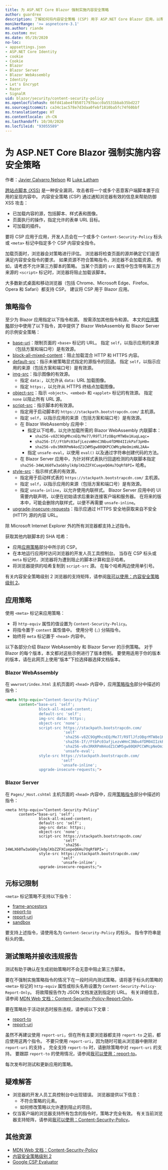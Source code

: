 ```yaml
---
title: 为 ASP.NET Core Blazor 强制实施内容安全策略
author: guardrex
description: 了解如何将内容安全策略 (CSP) 用于 ASP.NET Core Blazor 应用，以帮助防范跨站点脚本 (XSS) 攻击。
monikerRange: '>= aspnetcore-3.1'
ms.author: riande
ms.custom: mvc
ms.date: 05/19/2020
no-loc:
- appsettings.json
- ASP.NET Core Identity
- cookie
- Cookie
- Blazor
- Blazor Server
- Blazor WebAssembly
- Identity
- Let's Encrypt
- Razor
- SignalR
uid: blazor/security/content-security-policy
ms.openlocfilehash: 66fd41abe4f85071797bacc0a5531bbab35bd227
ms.sourcegitcommit: ca34c1ac578e7d3daa0febf1810ba5fc74f60bbf
ms.translationtype: HT
ms.contentlocale: zh-CN
ms.lasthandoff: 10/30/2020
ms.locfileid: "93055589"
---
```

# <a name="enforce-a-content-security-policy-for-aspnet-core-no-locblazor"></a>为 ASP.NET Core Blazor 强制实施内容安全策略

作者：[Javier Calvarro Nelson](https://github.com/javiercn) 和 [Luke Latham](https://github.com/guardrex)

[跨站点脚本 (XSS)](xref:security/cross-site-scripting) 是一种安全漏洞，攻击者将一个或多个恶意客户端脚本置于应用的呈现内容中。 内容安全策略 (CSP) 通过通知浏览器有效的信息来帮助防御 XSS 攻击：

* 已加载内容的源，包括脚本、样式表和图像。
* 页面执行的操作，指定允许的表单 URL 目标。
* 可加载的插件。

要将 CSP 应用于应用，开发人员会在一个或多个 `Content-Security-Policy` 标头或 `<meta>` 标记中指定多个 CSP 内容安全指令。

加载页面时，浏览器会对策略进行评估。 浏览器将检查页面的源并确定它们是否满足内容安全指令的要求。 如果资源不符合策略指令，浏览器不会加载资源。 例如，请考虑不允许第三方脚本的策略。 当某个页面的 `src` 属性中包含带有第三方来源的 `<script>` 标记时，浏览器将阻止加载该脚本。

大多数新式桌面和移动浏览器（包括 Chrome、Microsoft Edge、Firefox、Opera 和 Safari）都支持 CSP。 建议将 CSP 用于 Blazor 应用。

## <a name="policy-directives"></a>策略指令

至少为 Blazor 应用指定以下指令和源。 按需添加其他指令和源。 本文的[应用策略](#apply-the-policy)部分中使用了以下指令，其中提供了 Blazor WebAssembly 和 Blazor Server 的示例安全策略：

* [base-uri](https://developer.mozilla.org/docs/Web/HTTP/Headers/Content-Security-Policy/base-uri)：限制页面的 `<base>` 标记的 URL。 指定 `self`，以指示应用的来源（包括方案和端口号）是有效源。
* [block-all-mixed-content](https://developer.mozilla.org/docs/Web/HTTP/Headers/Content-Security-Policy/block-all-mixed-content)：阻止加载混合 HTTP 和 HTTPS 内容。
* [default-src](https://developer.mozilla.org/docs/Web/HTTP/Headers/Content-Security-Policy/default-src)：指示未被策略显式指定的源指令的回退。 指定 `self`，以指示应用的来源（包括方案和端口号）是有效源。
* [img-src](https://developer.mozilla.org/docs/Web/HTTP/Headers/Content-Security-Policy/img-src)：指示图像的有效源。
  * 指定 `data:`，以允许从 `data:` URL 加载图像。
  * 指定 `https:`，以允许从 HTTPS 终结点加载图像。
* [object-src](https://developer.mozilla.org/docs/Web/HTTP/Headers/Content-Security-Policy/object-src)：指示 `<object>`、`<embed>` 和 `<applet>` 标记的有效源。 指定 `none` 以阻止所有 URL 源。
* [script-src](https://developer.mozilla.org/docs/Web/HTTP/Headers/Content-Security-Policy/script-src)：指示脚本的有效源。
  * 指定用于启动脚本的 `https://stackpath.bootstrapcdn.com/` 主机源。
  * 指定 `self`，以指示应用的来源（包括方案和端口号）是有效源。
  * 在 Blazor WebAssembly 应用中：
    * 指定以下哈希，以允许加载所需的 Blazor WebAssembly 内联脚本：
      * `sha256-v8ZC9OgMhcnEQ/Me77/R9TlJfzOBqrMTW8e1KuqLaqc=`
      * `sha256-If//FtbPc03afjLezvWHnC3Nbu4fDM04IIzkPaf3pH0=`
      * `sha256-v8v3RKRPmN4odZ1CWM5gw80QKPCCWMcpNeOmimNL2AA=`
    * 指定 `unsafe-eval`，以使用 `eval()` 以及通过字符串创建代码的方法。
  * 在 Blazor Server 应用中，为针对样式表执行回退检测的内联脚本指定 `sha256-34WLX60Tw3aG6hylk0plKbZZFXCuepeQ6Hu7OqRf8PI=` 哈希。
* [style-src](https://developer.mozilla.org/docs/Web/HTTP/Headers/Content-Security-Policy/style-src)：指示样式表的有效源。
  * 指定用于启动样式表的 `https://stackpath.bootstrapcdn.com/` 主机源。
  * 指定 `self`，以指示应用的来源（包括方案和端口号）是有效源。
  * 指定 `unsafe-inline`，以允许使用内联样式。 Blazor Server 应用中的 UI 需要内联声明，以便在初始请求后重新连接客户端和服务器。 在将来的版本中，可能会删除内联样式，以便不再需要 `unsafe-inline`。
* [upgrade-insecure-requests](https://developer.mozilla.org/docs/Web/HTTP/Headers/Content-Security-Policy/upgrade-insecure-requests)：指示应通过 HTTPS 安全地获取来自不安全 (HTTP) 源的内容 URL。

除 Microsoft Internet Explorer 外的所有浏览器都支持上述指令。

获取其他内联脚本的 SHA 哈希：

* 应用[应用策略](#apply-the-policy)部分中所示的 CSP。
* 在本地运行应用时访问浏览器的开发人员工具控制台。 当存在 CSP 标头或 `meta` 标记时，浏览器将为遭到阻止的脚本计算和显示哈希。
* 将浏览器提供的哈希复制到 `script-src` 源。 在每个哈希两边使用单引号。

有关内容安全策略级别 2 浏览器的支持矩阵，请参阅[我可以使用：内容安全策略级别 2](https://www.caniuse.com/#feat=contentsecuritypolicy2)。

## <a name="apply-the-policy"></a>应用策略

使用 `<meta>` 标记来应用策略：

* 将 `http-equiv` 属性的值设置为 `Content-Security-Policy`。
* 将指令置于 `content` 属性值中。 使用分号 (`;`) 分隔指令。
* 始终将 `meta` 标记置于 `<head>` 内容中。

以下各部分介绍 Blazor WebAssembly 和 Blazor Server 的示例策略。 对于 Blazor 的每个版本，本文都对这些示例进行了版本控制。 要使用适用于你的版本的版本，请在此网页上使用“版本”下拉选择器选择文档版本。

### Blazor WebAssembly

在 `wwwroot/index.html` 主机页面的 `<head>` 内容中，应用[策略指令](#policy-directives)部分中描述的指令：

```html
<meta http-equiv="Content-Security-Policy" 
      content="base-uri 'self';
               block-all-mixed-content;
               default-src 'self';
               img-src data: https:;
               object-src 'none';
               script-src https://stackpath.bootstrapcdn.com/ 
                          'self' 
                          'sha256-v8ZC9OgMhcnEQ/Me77/R9TlJfzOBqrMTW8e1KuqLaqc=' 
                          'sha256-If//FtbPc03afjLezvWHnC3Nbu4fDM04IIzkPaf3pH0=' 
                          'sha256-v8v3RKRPmN4odZ1CWM5gw80QKPCCWMcpNeOmimNL2AA=' 
                          'unsafe-eval';
               style-src https://stackpath.bootstrapcdn.com/
                         'self'
                         'unsafe-inline';
               upgrade-insecure-requests;">
```

### Blazor Server

在 `Pages/_Host.cshtml` 主机页面的 `<head>` 内容中，应用[策略指令](#policy-directives)部分中描述的指令：

```cshtml
<meta http-equiv="Content-Security-Policy" 
      content="base-uri 'self';
               block-all-mixed-content;
               default-src 'self';
               img-src data: https:;
               object-src 'none';
               script-src https://stackpath.bootstrapcdn.com/ 
                          'self' 
                          'sha256-34WLX60Tw3aG6hylk0plKbZZFXCuepeQ6Hu7OqRf8PI=';
               style-src https://stackpath.bootstrapcdn.com/
                         'self' 
                         'unsafe-inline';
               upgrade-insecure-requests;">
```

## <a name="meta-tag-limitations"></a>元标记限制

`<meta>` 标记策略不支持以下指令：

* [frame-ancestors](https://developer.mozilla.org/docs/Web/HTTP/Headers/Content-Security-Policy/frame-ancestors)
* [report-to](https://developer.mozilla.org/docs/Web/HTTP/Headers/Content-Security-Policy/report-to)
* [report-uri](https://developer.mozilla.org/docs/Web/HTTP/Headers/Content-Security-Policy/report-uri)
* [sandbox](https://developer.mozilla.org/docs/Web/HTTP/Headers/Content-Security-Policy/sandbox)

要支持上述指令，请使用名为 `Content-Security-Policy` 的标头。 指令字符串是标头的值。

## <a name="test-a-policy-and-receive-violation-reports"></a>测试策略并接收违规报告

测试有助于确认在生成初始策略时不会无意中阻止第三方脚本。

要在不强制实施策略指令的情况下在一段时间内测试策略，请将基于标头的策略的 `<meta>` 标记的 `http-equiv` 属性或标头名称设置为 `Content-Security-Policy-Report-Only`。 将故障报告作为 JSON 文档发送到指定的 URL。 有关详细信息，请参阅 [MDN Web 文档：Content-Security-Policy-Report-Only](https://developer.mozilla.org/docs/Web/HTTP/Headers/Content-Security-Policy-Report-Only)。

要在策略处于活动状态时报告违规，请参阅以下文章：

* [report-to](https://developer.mozilla.org/docs/Web/HTTP/Headers/Content-Security-Policy/report-to)
* [report-uri](https://developer.mozilla.org/docs/Web/HTTP/Headers/Content-Security-Policy/report-uri)

虽然不再建议使用 `report-uri`，但在所有主要浏览器都支持 `report-to` 之前，都应使用这两个指令。 不要只使用 `report-uri`，因为随时可能从浏览器中删除对 `report-uri` 的支持 。 完全支持 `report-to` 时，请删除策略中对 `report-uri` 的支持。 要跟踪 `report-to` 的使用情况，请参阅[我可以使用：report-to](https://caniuse.com/#feat=mdn-http_headers_csp_content-security-policy_report-to)。

每次发布时测试和更新应用的策略。

## <a name="troubleshoot"></a>疑难解答

* 浏览器的开发人员工具控制台中出现错误。 浏览器提供以下信息：
  * 不符合策略的元素。
  * 如何修改策略以允许遭到阻止的项目。
* 仅当客户端的浏览器支持所有包含的指令时，策略才完全有效。 有关当前浏览器支持矩阵，请参阅[我可以使用：Content-Security-Policy](https://caniuse.com/#search=Content-Security-Policy)。

## <a name="additional-resources"></a>其他资源

* [MDN Web 文档：Content-Security-Policy](https://developer.mozilla.org/docs/Web/HTTP/Headers/Content-Security-Policy)
* [内容安全策略级别 2](https://www.w3.org/TR/CSP2/)
* [Google CSP Evaluator](https://csp-evaluator.withgoogle.com/)

